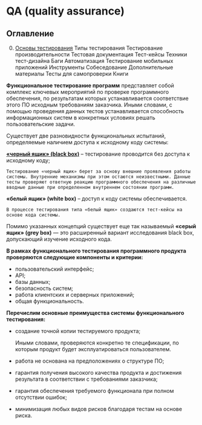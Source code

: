 # QA (quality assurance)

## Оглавление

0. [Основы тестирования](/QA/BASIC.md)
Типы тестирования
Тестирование производительности
Тестовая документация
Тест-кейсы
Техники тест-дизайна
Баги
Автоматизация
Тестирование мобильных приложений
Инструменты
Собеседование
Дополнительные материалы
Тесты для самопроверки
Книги


__Функциональное тестирование программ__ представляет собой комплекс ключевых мероприятий по проверке программного обеспечения, по результатам которых устанавливается соответствие этого ПО исходным требованиям заказчика. Иными словами, с помощью проведения данных тестов устанавливается способность информационных систем в конкретных условиях решать пользовательские задачи.

Существует две разновидности функциональных испытаний, определяемые наличием доступа к исходному коду системы:

[__«черный ящик» (black box)__](/QA/BLACK%20BOX.md) – тестирование проводится без доступа к исходному коду;

    Тестирование «черный ящик» берет за основу внешние проявления работы системы. Внутренние механизмы при этом остаются неизвестными. Данные тесты проверяют ответную реакцию программного обеспечения на различные вводные данные при определенном внутреннем состоянии программ.

__«белый ящик» (white box)__ – доступ к коду системы обеспечивается.

    В процессе тестирования типа «белый ящик» создаются тест-кейсы на основе кода системы.

Помимо указанных концепций существует еще так называемый __«серый ящик» (grey box)__ — это расширенный вариант исследования black box, допускающий изучение исходного кода.


__В рамках функционального тестирования программного продукта проверяются следующие компоненты и критерии:__

- пользовательский интерфейс;
- API;
- базы данных;
- безопасность систем;
- работа клиентских и серверных приложений;
- общая функциональность.

__Перечислим основные преимущества системы функционального тестирования:__

- создание точной копии тестируемого продукта;

    Иными словами, проверяются конкретно те спецификации, по которым продукт будет эксплуатироваться пользователем.

- работа не основана на предположениях о структуре ПО;
- гарантия получения высокого качества продукта и достижения результата в соответствии с требованиями заказчика;
- гарантия обеспечения требуемого функционала при полном отсутствии ошибок;
- минимизация любых видов рисков благодаря тестам на основе риска.
